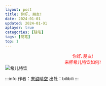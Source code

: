 ```yaml
---
layout: post
title: 你好, 朋友!
date: 2024-01-01
updated: 2024-01-01
aplayer: true
categories: [随笔]
tags: [随笔]
top: 1
---
```


<div style="text-align:center;font-family:KaiTi;color:red">你好, 朋友!</div>

<div style="text-align:center;font-family:KaiTi;color:red">来杯希儿特饮如何?</div>

<Img src="https://i0.hdslb.com/bfs/new_dyn/898070e611feb78eb29d183bb59bc2153461563774142488.png@1044w_1044h.webp" alt="希儿特饮" caption="希儿特饮" />

:::info
作者：[末潞晴空](https://www.bilibili.com/opus/850177553510432792?spm_id_from=333.999.collection.opus.click) 出处：bilibili
:::
